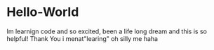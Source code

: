 # Hello-World
Im learnign code and so excited, been a life long dream and this is so helpful! Thank You
i menat"learing" oh silly me haha
